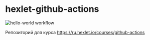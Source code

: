 # hexlet-github-actions
![hello-world workflow](https://github.com/sbese/hexlet-github-actions/actions/workflows/hello-world.yml/badge.svg)

Репозиторий для курса https://ru.hexlet.io/courses/github-actions